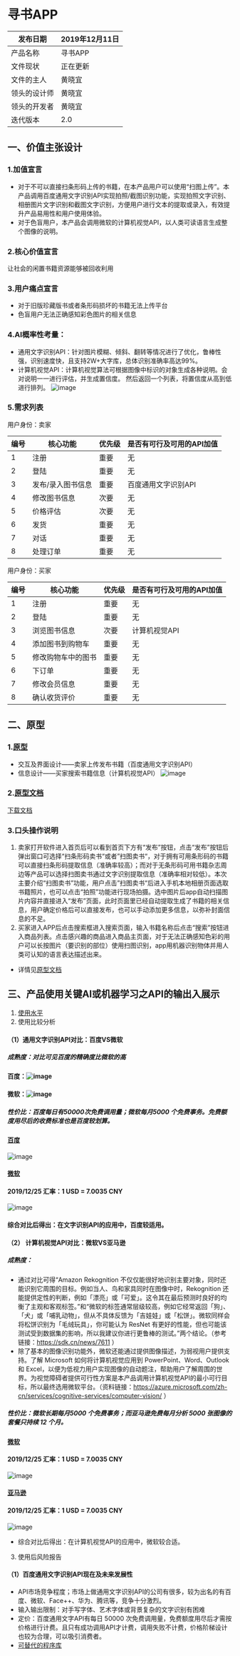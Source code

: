 # 寻书APP
| 发布日期 | 2019年12月11日 | 
| ------ | ------ | 
| 产品名称 | 寻书APP | 
| 文件现状 | 正在更新 | 
| 文件的主人 | 黄晓宜 | 
| 领头的设计师 | 黄晓宜 |
| 领头的开发者 | 黄晓宜 |
| 迭代版本 | 2.0 |

## 一、价值主张设计
### 1.加值宣言
- 对于不可以直接扫条形码上传的书籍，在本产品用户可以使用“扫图上传”。本产品调用百度通用文字识别API实现拍照/截图识别功能，实现拍照文字识别、相册图片文字识别和截图文字识别，方便用户进行文本的提取或录入，有效提升产品易用性和用户使用体验。
- 对于色盲用户，本产品会调用微软的计算机视觉API，以人类可读语言生成整个图像的说明。
### 2.核心价值宣言
让社会的闲置书籍资源能够被回收利用
### 3.用户痛点宣言
- 对于旧版珍藏版书或者条形码损坏的书籍无法上传平台
- 色盲用户无法正确感知彩色图片的相关信息
### 4.AI概率性考量：
- 通用文字识别API：针对图片模糊、倾斜、翻转等情况进行了优化，鲁棒性强，识别速度快，且支持2W+大字库，总体识别准确率高达99%。
- 计算机视觉API：计算机视觉算法可根据图像中标识的对象生成各种说明。会对说明一一进行评估，并生成置信度。 然后返回一个列表，将置信度从高到低进行排列。
![image](https://github.com/NFUNM031/API_ML_AI_/blob/master/image/probability.jpeg)
### 5.需求列表
用户身份：卖家

| 编号 | 核心功能 | 优先级 | 是否有可行及可用的API加值 |
| ------ | ------ | ------ | ------ |
| 1 | 注册 | 重要 | 无 |
| 2 | 登陆 | 重要 | 无 |
| 3 | 发布/录入图书信息 | 重要 | 百度通用文字识别API |
| 4 | 修改图书信息 | 次要 | 无 |
| 5 | 价格评估 | 次要 | 无 |
| 6 | 发货 | 重要 | 无 |
| 7 | 对话 | 重要 | 无 |
| 8 | 处理订单 | 重要 | 无 |

用户身份：买家

| 编号 | 核心功能 | 优先级 | 是否有可行及可用的API加值 |
| ------ | ------ | ------ | ------ |
| 1 | 注册 | 重要 | 无 |
| 2 | 登陆 | 重要 | 无 |
| 3 | 浏览图书信息 | 次要 | 计算机视觉API |
| 4 | 添加图书到购物车 | 重要 | 无 |
| 5 | 修改购物车中的图书 | 重要 | 无 |
| 6 | 下订单 | 重要 | 无 |
| 7 | 修改会员信息 | 重要 | 无 |
| 8 | 确认收货评价 | 重要 | 无 |

## 二、原型
### 1.[原型](https://github.com/NFUNM031/API_ML_AI_/blob/master/image/%E6%93%8D%E4%BD%9C%E6%B5%81%E7%A8%8B%E5%9B%BE.png "原型")
- 交互及界面设计——卖家上传发布书籍（百度通用文字识别API）
- 信息设计——买家搜索书籍信息（计算机视觉API）
![image](https://github.com/NFUNM031/API_ML_AI_/blob/master/image/%E6%93%8D%E4%BD%9C%E6%B5%81%E7%A8%8B%E5%9B%BE.png)
### 2.[原型文档](http://nfunm031.gitee.io/book_finding)
[下载文档](https://github.com/NFUNM031/API_ML_AI_/blob/master/%E5%AF%BB%E4%B9%A6.rp)
### 3.口头操作说明
1. 卖家打开软件进入首页后可以看到首页下方有“发布”按钮，点击“发布”按钮后弹出窗口可选择“扫条形码卖书“或者”扫图卖书“，对于拥有可用条形码的书籍可以直接扫条形码提取信息（准确率较高）；而对于无条形码可用书籍杂志周边等产品可以选择扫图卖书通过文字识别提取信息（准确率相对较低）。本次主要介绍“扫图卖书”功能，用户点击”扫图卖书“后进入手机本地相册页面选取书籍照片，也可以点击“拍照”功能进行现场拍摄。选中图片后app自动扫描图片内容并直接进入“发布”页面，此时页面里已经自动提取生成了书籍的相关信息，用户确定价格后可以直接发布，也可以手动添加更多信息，以弥补封面信息的不足。
2. 买家进入APP后点击搜索框进入搜索页面，输入书籍名称后点击“搜索”按钮进入商品列表。点击感兴趣的商品进入商品主页面，对于无法正确感知色彩的用户可以长按图片（要识别的部位）使用扫图识别，app用机器识别物体并用人类可认知的语言表达描述出来。
- 详情见[原型文档](http://nfunm031.gitee.io/book_finding)

## 三、产品使用关键AI或机器学习之API的输出入展示
1. [使用水平](http://nfunm031.gitee.io/api_usage_level "使用水平")
2. 使用比较分析
#### （1）通用文字识别API对比：百度VS微软
##### 成熟度：对比可见百度的精确度比微软的高
#### 百度：![image](https://github.com/NFUNM031/API_ML_AI_/blob/master/image/%E7%99%BE%E5%BA%A6%E4%BB%A3%E7%A0%81.png)
#### 微软：![image](https://github.com/NFUNM031/API_ML_AI_/blob/master/image/%E5%BE%AE%E8%BD%AF%E4%BB%A3%E7%A0%81.png)
##### 性价比：百度每日有50000次免费调用量；微软每月5000 个免费事务。免费额度用尽后的收费标准也是百度较划算。
#### [百度](https://ai.baidu.com/ai-doc/OCR/9k3h7xuv6)
![image](https://github.com/NFUNM031/API_ML_AI_/blob/master/image/%E7%99%BE%E5%BA%A6%E6%80%A7%E4%BB%B7%E6%AF%94.png)
#### [微软](https://azure.microsoft.com/zh-cn/pricing/details/cognitive-services/computer-vision/)
#### 2019/12/25 汇率：1 USD = 7.0035 CNY
![image](https://github.com/NFUNM031/API_ML_AI_/blob/master/image/%E5%BE%AE%E8%BD%AF%E6%80%A7%E4%BB%B7%E6%AF%94.png)
#### 综合对比后得出：在文字识别API的应用中，百度较适用。
#### （2） 计算机视觉API对比：微软VS亚马逊
##### 成熟度：
- 通过对比可得“Amazon Rekognition 不仅仅能很好地识别主要对象，同时还能识别它周围的目标。例如当人、鸟和家具同时在图像中时，Rekognition 还能提供定性的判断，例如「漂亮」或「可爱」。这令其在最后预测时良好的均衡了主观和客观标签。”和“微软的标签通常层级较高，例如它经常返回「狗」、「犬」或「哺乳动物」，但从不具体反馈为「吉娃娃」或「松饼」。微软同样会将松饼识别为「毛绒玩具」，你可能认为 ResNet 有更好的性能，但也可能该测试受到数据集的影响，所以我建议你进行更鲁棒的测试。”两个结论。（参考链接：https://sdk.cn/news/7611 ）
- 除了基本的图像识别功能外，微软还能通过提供图像描述，为弱视用户提供支持。了解 Microsoft 如何将计算机视觉应用到 PowerPoint、Word、Outlook 和 Excel，以便为低视力用户实现图像的自动题注，帮助用户了解周围的世界。为视觉障碍者提供可行性方案是本产品调用计算机视觉API的最小可行目标，所以最终选用微软平台。（资料链接：https://azure.microsoft.com/zh-cn/services/cognitive-services/computer-vision/ ）
##### 性价比：微软长期每月5000 个免费事务；而亚马逊免费每月分析 5000 张图像的套餐只持续 12 个月。
#### [微软](https://azure.microsoft.com/zh-cn/pricing/details/cognitive-services/computer-vision/)
#### 2019/12/25 汇率：1 USD = 7.0035 CNY
![image](https://github.com/NFUNM031/API_ML_AI_/blob/master/image/%E5%BE%AE%E8%BD%AF%E6%80%A7%E4%BB%B7%E6%AF%94.png)
#### [亚马逊](https://aws.amazon.com/cn/rekognition/pricing/?nc=sn&loc=4)
#### 2019/12/25 汇率：1 USD = 7.0035 CNY
![image](https://github.com/NFUNM031/API_ML_AI_/blob/master/image/%E4%BA%9A%E9%A9%AC%E9%80%8A%E6%80%A7%E4%BB%B7%E6%AF%94.png)
- 综合对比后得出：在计算机视觉API的应用中，微软较合适。
3. 使用后风险报告
#### （1）百度通用文字识别API现在及未来发展性
- API市场竞争程度；市场上做通用文字识别API的公司有很多，较为出名的有百度、微软、Face++、华为、腾讯等，竞争十分激烈。
- 输入输出限制：对手写字体、艺术字体或背景复杂的文字识别有困难
- 定价：百度通用文字API有每日 50000 次免费调用量，免费额度用尽后才需按价格进行计费。且只有成功调用API才计费，调用失败不计费，价格阶梯设计也较为合理，可以吸引消费者。
- [可替代的程序库](https://www.cnblogs.com/lillylin/p/6893500.html)




